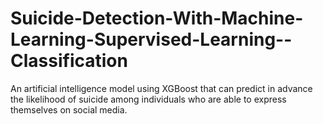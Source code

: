 # Suicide-Detection-With-Machine-Learning-Supervised-Learning--Classification
An artificial intelligence model using XGBoost that can predict in advance the likelihood of suicide among individuals who are able to express themselves on social media.
